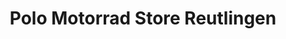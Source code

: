 ---
title: "Polo Motorrad Store Reutlingen"
url: /reutlingen/polo-motorrad-store-reutlingen/
shop: Motorrad
---